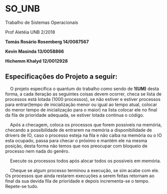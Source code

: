 # SO_UNB

Trabalho de Sistemas Operacionais

Prof Aletéia UNB 2/2018

**Tomás Rosário Rosemberg 14/0087567**

**Kevin Masinda 13/0058866**

**Hichemm Khalyd 12/0012928**

## Especificações do Projeto a seguir:

&nbsp;&nbsp;&nbsp;&nbsp;O projeto especifica o quantum do trabalho como sendo de **1(UM)**
desta forma, a cada iteração as seguintes coisas devem ocorrer, checa se lista de processos está
lotada (1000 processos), se  não estiver e estiver processos para entrar(tempo de inicialização
menor ou igual ao tempo atual, colocar do menor tempo de inicialização para o maior) na lista
colocar ele no final da fila de prioridade adequada, se estiver lotada continua o código.

&nbsp;&nbsp;&nbsp;&nbsp;Após a checagem, coloca os processos que forem possiveis na memória,
checando a possibilidade de entrarem na memória a disponibilidade de drivers de IO,
caso o processo esteja na fila e não caiba na memória ou o IO esta ocupado, passa para checar o
próximo e mantém ele na mesma posição, desta forma não temos que nos preocupar com bloqueio de processo nem
nada do genêro.

&nbsp;&nbsp;&nbsp;&nbsp;Execute os processos todos após alocar todos os possiveis em memória.

&nbsp;&nbsp;&nbsp;&nbsp;Cheque se algum processo terminou a execução, se sim acabe com ele.
Os processos que ainda restarem execuções a serem feitas retornam ao final da sua devida fila de
prioridade e depois incrementa-se o tempo. Repete-se tudo.



 
